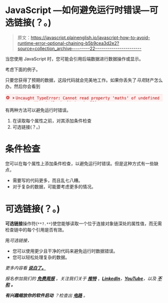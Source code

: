 # JavaScript —如何避免运行时错误—可选链接(？。)

> 原文：<https://javascript.plainenglish.io/javascript-how-to-avoid-runtime-error-optional-chaining-b5b9cea3d2e2?source=collection_archive---------22----------------------->

当您使用 JavaScript 时，您可能会引用后端数据进行数据操作或显示。

考虑下面的例子。

只要您获得了预期的数据，这段代码就会完美地工作。如果你丢失了*马克*财产怎么办。然后你会看到

![](img/c4a2c4a32190ab8b63bb55202cd5c6d5.png)

有两种方法可以避免运行时错误。

1.  在读取每个属性之前，对其添加条件检查
2.  可选链接(？。)

# 条件检查

您可以在每个属性上添加条件检查，以避免运行时错误。但是这种方式有一些缺点，

*   需要写的代码更多，而且乱七八糟。
*   对于复杂的数据，可能要考虑更多的情况。

# 可选链接(？。)

**可选链接**操作符(`**?.**`)使您能够读取一个位于连接对象链深处的属性值，而无需检查链中的每个引用是否有效。

用*可选链接，*

*   您可以使用更少且干净的代码来避免运行时数据错误。
*   您可以轻松处理复杂的数据。

*更多内容看* [***说白了。***](https://plainenglish.io/)

*报名参加我们的* [***免费周报***](http://newsletter.plainenglish.io/) *。关注我们关于* [***推特***](https://twitter.com/inPlainEngHQ) ，[***LinkedIn***](https://www.linkedin.com/company/inplainenglish/)*，*[***YouTube***](https://www.youtube.com/channel/UCtipWUghju290NWcn8jhyAw)*，以及* [***不和***](https://discord.gg/GtDtUAvyhW) ***。***

***有兴趣缩放你的软件启动*** *？检查出* [***电路***](https://circuit.ooo?utm=publication-post-cta) *。*
